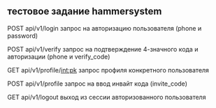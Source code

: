 ## тестовое задание hammersystem

POST api/v1/login запрос на авторизацию пользователя (phone и password)

POST api/v1/verify запрос на подтверждение 4-значного кода и авторизации (phone и verify_code)

GET api/v1/profile/<int:pk> запрос профиля конкретного пользователя 

POST api/v1/profile запрос на ввод инвайт кода (invite_code)

GET api/v1/logout выход из сессии авторизованного пользователя
